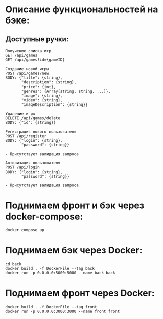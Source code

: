 # Описание функциональностей на бэке:
## Доступные ручки:
```
Получение списка игр
GET /api/games
GET /api/games?id={gameID}
```
```
Создание новой игры
POST /api/games/new
BODY: {"title": {string},
       "description": {string},
       "price": {int},
       "genres": {Array[string, string, ...]},
       "image": {string},
       "video": {string},
       "imageDescription": {string}}
```
```
Удаление игры
DELETE /api/games/delete
BODY: {"id": {string}}
```
```
Регистрация нового пользователя
POST /api/register
BODY: {"login": {string},
       "password": {string}}

- Присутствует валидация запроса
```
```
Авторизация пользователя
POST /api/login
BODY: {"login": {string}, 
       "password": {string}}

- Присутствует валидация запроса
```

# Поднимаем фронт и бэк через docker-compose:
```
docker compose up
```
# Поднимаем бэк через Docker:
```
cd back  
docker build . -f DockerFile --tag back  
docker run -p 0.0.0.0:5000:5000 --name back back
```
# Поднимаем фронт через Docker:
```
docker build . -f DockerFile --tag front
docker run -p 0.0.0.0:3000:3000 --name front front
```
